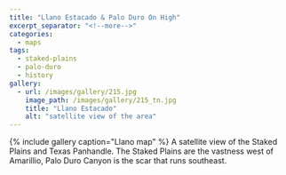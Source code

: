 ```yaml
---
title: "Llano Estacado & Palo Duro On High"
excerpt_separator: "<!--more-->"
categories:
  - maps
tags:
  - staked-plains
  - palo-duro
  - history
gallery:
  - url: /images/gallery/215.jpg
    image_path: /images/gallery/215_tn.jpg
    title: "Llano Estacado"
    alt: "satellite view of the area"
---
```

{% include gallery caption="Llano map" %}
A satellite view of the Staked Plains and Texas Panhandle. The Staked Plains are the vastness west of Amarillio, Palo Duro Canyon is the scar that runs southeast.
